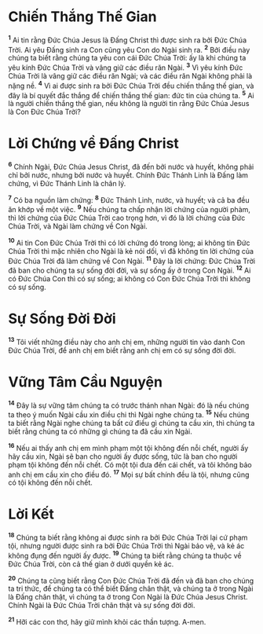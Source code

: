# Chiến Thắng Thế Gian
<sup><b>1</b></sup> Ai tin rằng Ðức Chúa Jesus là Ðấng Christ thì được sinh ra bởi Ðức Chúa Trời. Ai yêu Ðấng sinh ra Con cũng yêu Con do Ngài sinh ra. <sup><b>2</b></sup> Bởi điều này chúng ta biết rằng chúng ta yêu con cái Ðức Chúa Trời: ấy là khi chúng ta yêu kính Ðức Chúa Trời và vâng giữ các điều răn Ngài. <sup><b>3</b></sup> Vì yêu kính Ðức Chúa Trời là vâng giữ các điều răn Ngài; và các điều răn Ngài không phải là nặng nề. <sup><b>4</b></sup> Vì ai được sinh ra bởi Ðức Chúa Trời đều chiến thắng thế gian, và đây là bí quyết đắc thắng để chiến thắng thế gian: đức tin của chúng ta. <sup><b>5</b></sup> Ai là người chiến thắng thế gian, nếu không là người tin rằng Ðức Chúa Jesus là Con Ðức Chúa Trời?


# Lời Chứng về Ðấng Christ
<sup><b>6</b></sup> Chính Ngài, Ðức Chúa Jesus Christ, đã đến bởi nước và huyết, không phải chỉ bởi nước, nhưng bởi nước và huyết. Chính Ðức Thánh Linh là Ðấng làm chứng, vì Ðức Thánh Linh là chân lý.

<sup><b>7</b></sup> Có ba nguồn làm chứng: <sup><b>8</b></sup> Ðức Thánh Linh, nước, và huyết; và cả ba đều ăn khớp về một việc. <sup><b>9</b></sup> Nếu chúng ta chấp nhận lời chứng của người phàm, thì lời chứng của Ðức Chúa Trời cao trọng hơn, vì đó là lời chứng của Ðức Chúa Trời, và Ngài làm chứng về Con Ngài.

<sup><b>10</b></sup> Ai tin Con Ðức Chúa Trời thì có lời chứng đó trong lòng; ai không tin Ðức Chúa Trời thì mặc nhiên cho Ngài là kẻ nói dối, vì đã không tin lời chứng của Ðức Chúa Trời đã làm chứng về Con Ngài. <sup><b>11</b></sup> Ðây là lời chứng: Ðức Chúa Trời đã ban cho chúng ta sự sống đời đời, và sự sống ấy ở trong Con Ngài. <sup><b>12</b></sup> Ai có Ðức Chúa Con thì có sự sống; ai không có Con Ðức Chúa Trời thì không có sự sống.


# Sự Sống Ðời Ðời
<sup><b>13</b></sup> Tôi viết những điều này cho anh chị em, những người tin vào danh Con Ðức Chúa Trời, để anh chị em biết rằng anh chị em có sự sống đời đời.


# Vững Tâm Cầu Nguyện
<sup><b>14</b></sup> Ðây là sự vững tâm chúng ta có trước thánh nhan Ngài: đó là nếu chúng ta theo ý muốn Ngài cầu xin điều chi thì Ngài nghe chúng ta. <sup><b>15</b></sup> Nếu chúng ta biết rằng Ngài nghe chúng ta bất cứ điều gì chúng ta cầu xin, thì chúng ta biết rằng chúng ta có những gì chúng ta đã cầu xin Ngài.

<sup><b>16</b></sup> Nếu ai thấy anh chị em mình phạm một tội không đến nỗi chết, người ấy hãy cầu xin, Ngài sẽ ban cho người ấy được sống, tức là ban cho người phạm tội không đến nỗi chết. Có một tội đưa đến cái chết, và tôi không bảo anh chị em cầu xin cho điều đó. <sup><b>17</b></sup> Mọi sự bất chính đều là tội, nhưng cũng có tội không đến nỗi chết.


# Lời Kết
<sup><b>18</b></sup> Chúng ta biết rằng không ai được sinh ra bởi Ðức Chúa Trời lại cứ phạm tội, nhưng người được sinh ra bởi Ðức Chúa Trời thì Ngài bảo vệ, và kẻ ác không đụng đến người ấy được. <sup><b>19</b></sup> Chúng ta biết rằng chúng ta thuộc về Ðức Chúa Trời, còn cả thế gian ở dưới quyền kẻ ác.

<sup><b>20</b></sup> Chúng ta cũng biết rằng Con Ðức Chúa Trời đã đến và đã ban cho chúng ta tri thức, để chúng ta có thể biết Ðấng chân thật, và chúng ta ở trong Ngài là Ðấng chân thật, vì chúng ta ở trong Con Ngài là Ðức Chúa Jesus Christ. Chính Ngài là Ðức Chúa Trời chân thật và sự sống đời đời.

<sup><b>21</b></sup> Hỡi các con thơ, hãy giữ mình khỏi các thần tượng. A-men.